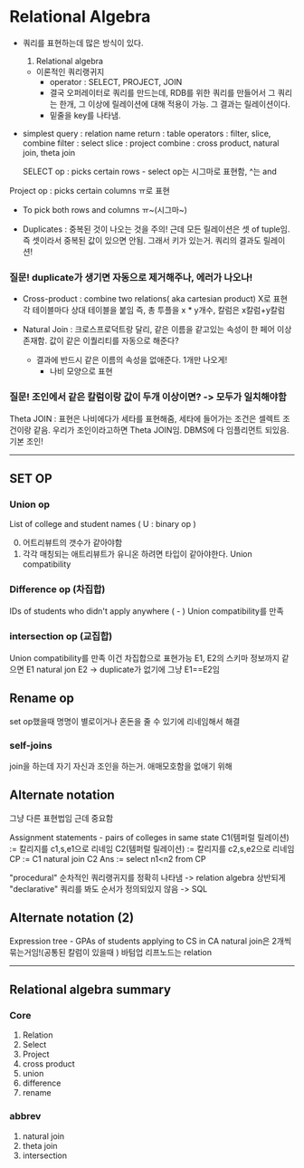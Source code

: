 # Relational Algebra

- 쿼리를 표현하는데 많은 방식이 있다.

  1. Relational algebra

  - 이론적인 쿼리랭귀지
    - operator : SELECT, PROJECT, JOIN
    - 결국 오퍼레이터로 쿼리를 만드는데, RDB를 위한 쿼리를 만들어서 그 쿼리는 한개, 그 이상에 릴레이션에 대해 적용이 가능. 그 결과는 릴레이션이다.
    - 밑줄을 key를 나타냄.

- simplest query : relation name
  return : table
  operators : filter, slice, combine
  filter : select
  slice : project
  combine : cross product, natural join, theta join

  SELECT op : picks certain rows - select op는 시그마로 표현함, ^는 and

Project op : picks certain columns ㅠ로 표현

- To pick both rows and columns
  ㅠ~(시그마~)

- Duplicates : 중복된 것이 나오는 것을 주의! 근데 모든 릴레이션은 셋 of tuple임. 즉 셋이라서 중복된 값이 있으면 안됨. 그래서 키가 있는거. 쿼리의 결과도 릴레이션!

### 질문! duplicate가 생기면 자동으로 제거해주나, 에러가 나오나!

- Cross-product : combine two relations( aka cartesian product) X로 표현
  각 테이블마다 상대 테이블을 붙임 즉, 총 투플을 x \* y개수, 칼럼은 x칼럼+y칼럼

- Natural Join : 크로스프로덕트랑 달리, 같은 이름을 같고있는 속성이 한 페어 이상 존재함. 값이 같은 이퀄리티를 자동으로 해준다?
  - 결과에 반드시 같은 이름의 속성을 없애준다. 1개만 나오게!
    - 나비 모양으로 표현

### 질문! 조인에서 같은 칼럼이랑 값이 두개 이상이면? -> 모두가 일치해야함

Theta JOIN : 표현은 나비에다가 세타를 표현해줌, 세타에 들어가는 조건은 셀렉트 조건이랑 같음. 우리가 조인이라고하면 Theta JOIN임. DBMS에 다 임플리먼트 되있음. 기본 조인!

---

## SET OP

### Union op

List of college and student names ( U : binary op )

0. 어트리뷰트의 갯수가 같아야함
1. 각각 매칭되는 애트리뷰트가 유니온 하려면 타입이 같아야한다. Union compatibility

### Difference op (차집합)

IDs of students who didn't apply anywhere ( - )
Union compatibility를 만족

### intersection op (교집합)

Union compatibility를 만족
이건 차집합으로 표현가능
E1, E2의 스키마 정보까지 같으면 E1 natural jon E2 -> duplicate가 없기에 그냥 E1==E2임

## Rename op

set op했을때 명명이 별로이거나 혼돈을 줄 수 있기에 리네임해서 해결

### self-joins

join을 하는데 자기 자신과 조인을 하는거. 애매모호함을 없애기 위해

## Alternate notation

그냥 다른 표현법임 근데 중요함

Assignment statements - pairs of colleges in same state
C1(템퍼럴 릴레이션) := 칼리지를 c1,s,e1으로 리네임
C2(템퍼럴 릴레이션) := 칼리지를 c2,s,e2으로 리네임
CP := C1 natural join C2
Ans := select n1<n2 from CP

"procedural" 순차적인 쿼리랭귀지를 정확히 나타냄 -> relation algebra
상반되게 "declarative" 쿼리를 봐도 순서가 정의되있지 않음 -> SQL

## Alternate notation (2)

Expression tree - GPAs of students applying to CS in CA
natural join은 2개씩 묶는거임!(공통된 칼럼이 있을때 )
바텀업
리프노드는 relation

---

## Relational algebra summary

### Core

1. Relation
2. Select
3. Project
4. cross product
5. union
6. difference
7. rename

### abbrev

1. natural join
2. theta join
3. intersection

